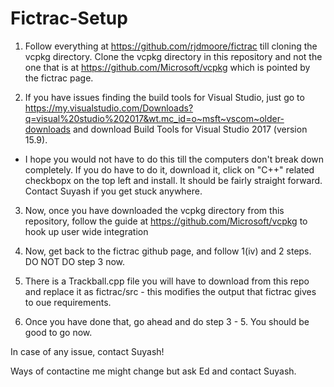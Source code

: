 # Fictrac-Setup

1. Follow everything at https://github.com/rjdmoore/fictrac till cloning the vcpkg directory. Clone the vcpkg directory in this repository and 
not the one that is at https://github.com/Microsoft/vcpkg which is pointed by the fictrac page. 

2. If you have issues finding the build tools for Visual Studio, just go to https://my.visualstudio.com/Downloads?q=visual%20studio%202017&wt.mc_id=o~msft~vscom~older-downloads
and download Build Tools for Visual Studio 2017 (version 15.9). 
  - I hope you would not have to do this till the computers don't break down completely. If you do have to do it, download it, click on 
  "C++" related checkbopx on the top left and install. It should be fairly straight forward. Contact Suyash if you get stuck anywhere. 
  
3. Now, once you have downloaded the vcpkg directory from this repository, follow the guide at https://github.com/Microsoft/vcpkg to 
hook up user wide integration

4. Now, get back to the fictrac github page, and follow 1(iv) and 2 steps. DO NOT DO step 3 now. 

5. There is a Trackball.cpp file you will have to download from this repo and replace it as fictrac/src - this modifies the output that fictrac
gives to oue requirements. 

6. Once you have done that, go ahead and do step 3 - 5. You should be good to go now. 

In case of any issue, contact Suyash! 

Ways of contactine me might change but ask Ed and contact Suyash. 
